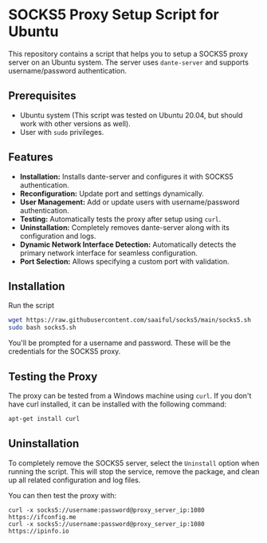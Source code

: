 # SOCKS5 Proxy Setup Script for Ubuntu

This repository contains a script that helps you to setup a SOCKS5 proxy server on an Ubuntu system. The server uses `dante-server` and supports username/password authentication.

## Prerequisites

- Ubuntu system (This script was tested on Ubuntu 20.04, but should work with other versions as well).
- User with `sudo` privileges.

## Features
- **Installation:** Installs dante-server and configures it with SOCKS5 authentication.
- **Reconfiguration:** Update port and settings dynamically.
- **User Management:** Add or update users with username/password authentication.
- **Testing:** Automatically tests the proxy after setup using `curl`.
- **Uninstallation:** Completely removes dante-server along with its configuration and logs.
- **Dynamic Network Interface Detection:** Automatically detects the primary network interface for seamless configuration.
- **Port Selection:** Allows specifying a custom port with validation.

## Installation
Run the script
```bash
wget https://raw.githubusercontent.com/saaiful/socks5/main/socks5.sh
sudo bash socks5.sh
```

You'll be prompted for a username and password. These will be the credentials for the SOCKS5 proxy.


## Testing the Proxy
The proxy can be tested from a Windows machine using `curl`. If you don't have curl installed, it can be installed with the following command:
```bash
apt-get install curl
```

## Uninstallation
To completely remove the SOCKS5 server, select the `Uninstall` option when running the script. This will stop the service, remove the package, and clean up all related configuration and log files.

You can then test the proxy with:
```
curl -x socks5://username:password@proxy_server_ip:1080 https://ifconfig.me
curl -x socks5://username:password@proxy_server_ip:1080 https://ipinfo.io
```
